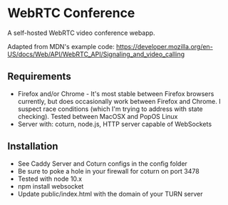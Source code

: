 # WebRTC Conference

A self-hosted WebRTC video conference webapp.

Adapted from MDN's example code: https://developer.mozilla.org/en-US/docs/Web/API/WebRTC_API/Signaling_and_video_calling



## Requirements

* Firefox and/or Chrome - It's most stable between Firefox browsers currently, but does occasionally work between Firefox and Chrome. I suspect race conditions (which I'm trying to address with state checking). Tested between MacOSX and PopOS Linux
* Server with: coturn, node.js, HTTP server capable of WebSockets

## Installation

* See Caddy Server and Coturn configs in the config folder
* Be sure to poke a hole in your firewall for coturn on port 3478
* Tested with node 10.x
* npm install websocket
* Update public/index.html with the domain of your TURN server